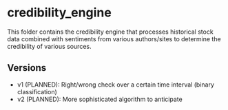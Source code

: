 # credibility_engine

This folder contains the credibility engine that processes historical stock data combined with sentiments from various authors/sites to determine the credibility of various sources.

## Versions

- v1 (PLANNED): Right/wrong check over a certain time interval (binary classification)
- v2 (PLANNED): More sophisticated algorithm to anticipate